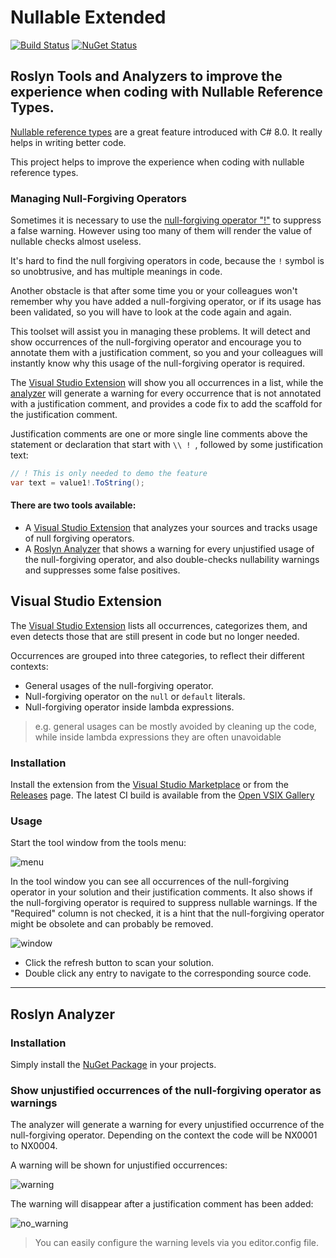 # Nullable Extended
[![Build Status](https://dev.azure.com/tom-englert/Open%20Source/_apis/build/status/Nullable.Extended?branchName=master)](https://dev.azure.com/tom-englert/Open%20Source/_build/latest?definitionId=39&branchName=master)
[![NuGet Status](https://img.shields.io/nuget/v/Nullable.Extended.Analyzer.svg)](https://www.nuget.org/packages/Nullable.Extended.Analyzer/)

## Roslyn Tools and Analyzers to improve the experience when coding with Nullable Reference Types.

[Nullable reference types](https://docs.microsoft.com/en-us/dotnet/csharp/nullable-references) 
are a great feature introduced with C# 8.0. It really helps in writing better code.

This project helps to improve the experience when coding with nullable reference types.

### Managing Null-Forgiving Operators

Sometimes it is necessary to use the
[null-forgiving operator "!"](https://docs.microsoft.com/en-us/dotnet/csharp/language-reference/operators/null-forgiving)
to suppress a false warning.
However using too many of them will render the value of nullable checks almost useless. 

It's hard to find the null forgiving operators in code, because the `!` symbol is so unobtrusive, and has multiple meanings in code.

Another obstacle is that after some time you or your colleagues won't remember why you have
added a null-forgiving operator, or if its usage has been validated, so you will have to look at the code again and again.

This toolset will assist you in managing these problems. 
It will detect and show occurrences of the null-forgiving operator and encourage you to annotate them with a justification comment,
so you and your colleagues will instantly know why this usage of the null-forgiving operator is required.

The [Visual Studio Extension](#visual-studio-extension) will show you all occurrences in a list, 
while the [analyzer](#roslyn-analyzer) will generate a warning for every occurrence that is not annotated with a justification comment,
and provides a code fix to add the scaffold for the justification comment.

Justification comments are one or more single line comments above the statement or declaration that start with `\\ ! `, followed by some justification text:
```c#
// ! This is only needed to demo the feature
var text = value1!.ToString();
```
#### There are two tools available:
- A [Visual Studio Extension](#visual-studio-extension) that analyzes your sources and tracks usage of null forgiving operators.
- A [Roslyn Analyzer](#roslyn-analyzer) that shows a warning for every unjustified usage of the null-forgiving operator, and also double-checks nullability warnings and suppresses some false positives.

## Visual Studio Extension

The [Visual Studio Extension](#visual-studio-extension) lists all occurrences, 
categorizes them, and even detects those that are still present in code but no longer needed.

Occurrences are grouped into three categories, to reflect their different contexts:
- General usages of the null-forgiving operator.
- Null-forgiving operator on the `null` or `default` literals.
- Null-forgiving operator inside lambda expressions.

> e.g. general usages can be mostly avoided by cleaning up the code,
while inside lambda expressions they are often unavoidable

### Installation

Install the extension from the [Visual Studio Marketplace](https://marketplace.visualstudio.com/items?itemName=TomEnglert.NullableExtended) or from the [Releases](../../releases) page.
The latest CI build is available from the [Open VSIX Gallery](https://www.vsixgallery.com/extension/Nullable.Extended.75a92614-c590-4401-b04b-04926c0e21cf)

### Usage

Start the tool window from the tools menu:

![menu](assets/NullForgivingMenu.png)

In the tool window you can see all occurrences of the null-forgiving operator in your solution and their justification comments.
It also shows if the null-forgiving operator is required to suppress nullable warnings. 
If the "Required" column is not checked, it is a hint that the null-forgiving operator might be obsolete and can probably be removed.

![window](assets/NullForgivingToolWindow.png)

- Click the refresh button to scan your solution.
- Double click any entry to navigate to the corresponding source code.

---
## Roslyn Analyzer

### Installation

Simply install the [NuGet Package](https://www.nuget.org/packages/Nullable.Extended.Analyzer/) in your projects.

### Show unjustified occurrences of the null-forgiving operator as warnings

The analyzer will generate a warning for every unjustified occurrence of the null-forgiving operator. Depending on the context the code will be NX0001 to NX0004.

A warning will be shown for unjustified occurrences:

![warning](assets/AnalyzerWarningAndCodeFix.png)

The warning will disappear after a justification comment has been added:

![no_warning](assets/AnalyzerNoWarningWithJustification.png)

> You can easily configure the warning levels via you editor.config file.


